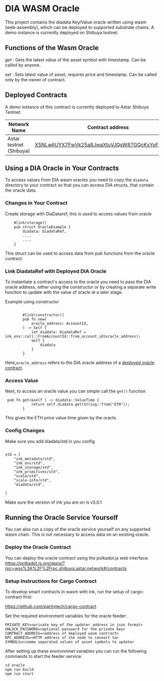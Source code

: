 # DIA WASM Oracle

This project contains the diadata Key/Value oracle written using wasm (web-assembly), which can be deployed to supported substrate chains.
A demo instance is currently deployed on Shibuya testnet.

## Functions of the Wasm Oracle

*get* : Gets the latest value of the asset symbol with timestamp. Can be called by anyone.

*set* : Sets latest value of asset, requires price and timestamp. Can be called only by the owner of contract.

## Deployed Contracts

A demo instance of this contract is currently deployed to Astar Shibuya Testnet:

| Network Name            | Contract address |
| ----------------------- | ---------------- |
| Astar testnet (Shibuya) | [X5NLwAUYX7FwVk25a8JwaXtuVJQsW87GQcKxYoF3aLyu8Pz](https://shibuya.subscan.io/account/X5NLwAUYX7FwVk25a8JwaXtuVJQsW87GQcKxYoF3aLyu8Pz) |

## Using a DIA Oracle in Your Contracts

To access values from DIA wasm oracles you need to copy the `diadata` directory to your contract so that you can access DIA structs, that contain the oracle data.

### Changes in Your Contract

Create storage with DiaDataref, this is used to access values from oracle

````
    #[ink(storage)]
    pub struct OracleExample {
        diadata: DiadataRef,
        ....
        ....
    }
````

This struct can be used to access data from pub functions from the oracle contract.

### Link DiadataRef with Deployed DIA Oracle

To instantiate a contract's access to the oracle you need to pass the DIA oracle address, either using the constructor or by creating a separate write function to update with the value of oracle at a later stage.

Example using constructor

````

        #[ink(constructor)]
        pub fn new(
            oracle_address: AccountId, 
        ) -> Self {
            let diadata: DiadataRef = ink_env::call::FromAccountId::from_account_id(oracle_address);  
            Self {
                diadata
            }
        }

````

Here,`oracle_address` refers to the DIA oracle address of a [deployed oracle contract](#deployed-contracts).


### Access Value

Next, to access an oracle value you can simple call the `get()` function

````
 pub fn get(&self ) -> diadata::ValueTime {
            return self.diadata.get(String::from("ETH"));
        }

````

This gives the ETH price value time given by the oracle.


### Config Changes

Make sure you add diadata/std in you config

````

std = [
    "ink_metadata/std",
    "ink_env/std",
    "ink_storage/std",
    "ink_primitives/std",
    "scale/std",
    "scale-info/std",
    "diadata/std",

]

````

Make sure the version of ink you are on is v3.0.1

## Running the Oracle Service Yourself

You can also run a copy of the oracle service yourself on any supported wasm chain.
This is not necessary to access data on an existing oracle.

### Deploy the Oracle Contract

You can deploy the oracle contract using the polkadot.js web interface: https://polkadot.js.org/apps/?rpc=wss%3A%2F%2Frpc.shibuya.astar.network#/contracts

### Setup Instructions for Cargo Contract

To develop smart contracts in wasm with ink, run the setup of cargo-contract first:

https://github.com/paritytech/cargo-contract

Set the required environment variables for the oracle feeder:

````
PRIVATE_KEY=<private key of the updater address in json format>
UNLOCK_PASSWORD=<optional password for the private key>
CONTRACT_ADDRESS=<address of deployed wasm contract>
RPC_ADDRESS=<HTTP address of the node to connect to>
SYMBOLS=<comma separated values of asset symbols to update>
````

After setting up these environmnet variables you can run the following commands to start the feeder service:

````
cd oracle
npm run build
npm run start
````
